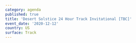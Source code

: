 ```yaml
---
category: agenda
published: true
title: 'Desert Solstice 24 Hour Track Invitational [TBC]'
event_date: '2020-12-12'
country: US
surface: Track
---
```

